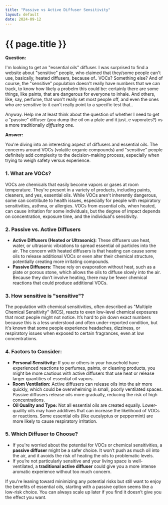 ```yaml
---
title: "Passive vs Active Diffuser Sensitivity"
layout: default
date: 2024-09-12
---
```


# {{ page.title }}

**Question:** 

I'm looking to get an "essential oils" diffuser. I was surprised to find a website about "sensitive" people, who claimed that they/some people can't use, basically, heated diffusers, because of.. VOCs? Something else? And of course, the "sensitive" population doesn't really have numbers that we can track, to know how likely a probelm this could be: certainly there are some things, like paints, that are dangerous for everyone to inhale. And others, like, say, perfume, that won't really set most people off, and even the ones who are sensitive to it can't really point to a specific test that..

Anyway. Help me at least think about the question of whether I need to get a "passive" diffuser (you dump the oil on a plate and it just..e vaporates?) vs a more traditionally *diffusing* one.

**Answer:**

You're diving into an interesting aspect of diffusers and essential oils. The concerns around VOCs (volatile organic compounds) and "sensitive" people definitely add complexity to the decision-making process, especially when trying to weigh safety versus experience.

### 1. **What are VOCs?**
   VOCs are chemicals that easily become vapors or gases at room temperature. They're present in a variety of products, including paints, cleaners, and yes, essential oils. While VOCs aren't inherently dangerous, some can contribute to health issues, especially for people with respiratory sensitivities, asthma, or allergies. VOCs from essential oils, when heated, can cause irritation for some individuals, but the degree of impact depends on concentration, exposure time, and the individual's sensitivity.

### 2. **Passive vs. Active Diffusers**
   - **Active Diffusers (Heated or Ultrasonic):** These diffusers use heat, water, or ultrasonic vibrations to spread essential oil particles into the air. The concern with heated diffusers is that heating can cause some oils to release additional VOCs or even alter their chemical structure, potentially creating more irritating compounds.
   - **Passive Diffusers:** These rely on evaporation without heat, such as a plate or porous stone, which allows the oils to diffuse slowly into the air. Because they don’t involve heating, there may be fewer chemical reactions that could produce additional VOCs.

### 3. **How sensitive is "sensitive"?**
   The population with chemical sensitivities, often described as "Multiple Chemical Sensitivity" (MCS), reacts to even low-level chemical exposures that most people might not notice. It’s hard to pin down exact numbers because this is a less understood and often under-reported condition, but it's known that some people experience headaches, dizziness, or respiratory issues when exposed to certain fragrances, even at low concentrations.

### 4. **Factors to Consider:**
   - **Personal Sensitivity:** If you or others in your household have experienced reactions to perfumes, paints, or cleaning products, you might be more cautious with active diffusers that use heat or release larger quantities of essential oil vapors.
   - **Room Ventilation:** Active diffusers can release oils into the air more quickly, which could be overwhelming in small, poorly ventilated spaces. Passive diffusers release oils more gradually, reducing the risk of high concentrations.
   - **Oil Quality and Type:** Not all essential oils are created equally. Lower-quality oils may have additives that can increase the likelihood of VOCs or reactions. Some essential oils (like eucalyptus or peppermint) are more likely to cause respiratory irritation.

### 5. **Which Diffuser to Choose?**
   - If you're worried about the potential for VOCs or chemical sensitivities, a **passive diffuser** might be a safer choice. It won’t push as much oil into the air, and it avoids the risk of heating the oils to problematic levels.
   - If you’re not particularly sensitive and your living space is well-ventilated, a **traditional active diffuser** could give you a more intense aromatic experience without too much concern.

If you're leaning toward minimizing any potential risks but still want to enjoy the benefits of essential oils, starting with a passive option seems like a low-risk choice. You can always scale up later if you find it doesn’t give you the effect you want.
